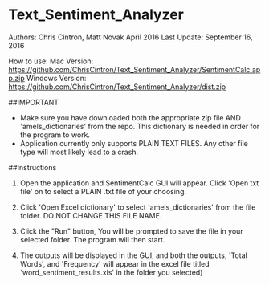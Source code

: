 # Text_Sentiment_Analyzer

Authors: Chris Cintron, Matt Novak
April 2016
Last Update: September 16, 2016

How to use:
Mac Version: https://github.com/ChrisCintron/Text_Sentiment_Analyzer/SentimentCalc.app.zip
Windows Version: https://github.com/ChrisCintron/Text_Sentiment_Analyzer/dist.zip

##IMPORTANT
- Make sure you have downloaded both the appropriate zip file AND 'amels_dictionaries' from the repo. This dictionary is needed in order for the program to work.
- Application currently only supports PLAIN TEXT FILES. Any other file type will most likely lead to a crash.


##Instructions

1. Open the application and SentimentCalc GUI will appear. Click 'Open txt file' on to select a PLAIN .txt file of your choosing.

2. Click 'Open Excel dictionary' to select 'amels_dictionaries' from the file folder. DO NOT CHANGE THIS FILE NAME.

3. Click the "Run" button, You will be prompted to save the file in your selected folder. The program will then start.

4. The outputs will be displayed in the GUI, and both the outputs, 'Total Words', and 'Frequency' will appear in the excel file titled 'word_sentiment_results.xls' in the folder you selected)




